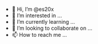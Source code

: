 - 👋 Hi, I’m @es20x
- 👀 I’m interested in ...
- 🌱 I’m currently learning ...
- 💞️ I’m looking to collaborate on ...
- 📫 How to reach me ...


